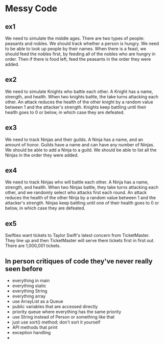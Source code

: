 # Messy Code

## ex1

We need to simulate the middle ages. There are two types of people: peasants and nobles. We should track whether a person is hungry. We need to be able to look up people by their names. When there is a feast, we should feed the nobles first, by feeding all of the nobles who are hungry in order. Then if there is food left, feed the peasants in the order they were added.


## ex2

We need to simulate Knights who battle each other. A Knight has a name, strength, and health. When two knights battle, the take turns attacking each other. An attack reduces the health of the other knight by a random value between 1 and the attacker's strength. Knights keep battling until their health goes to 0 or below, in which case they are defeated.

## ex3

We need to track Ninjas and their guilds. A Ninja has a name, and an amount of honor. Guilds have a name and can have any number of Ninjas. We should be able to add a Ninja to a guild. We should be able to list all the Ninjas in the order they were added.

## ex4

We need to track Ninjas who will battle each other. A Ninja has a name, strength, and health. When two Ninjas battle, they take turns attacking each other, and we randomly select who attacks first each round. An attack reduces the health of the other Ninja by a random value between 1 and the attacker's strength. Ninjas keep battling until one of their health goes to 0 or below, in which case they are defeated. 

## ex5

Swifties want tickets to Taylor Swift's latest concern from TicketMaster. They line up and then TicketMaster will serve them tickets first in first out. There are 1,000,001 tickets.

## In person critiques of code they've never really seen before

* everything in main
* everything static
* everything String
* everything array
* use ArrayList as a Queue
* public variables that are accessed directly
* priority queue where everything has the same priority
* use String instead of Person or something like that
* just use sort() method; don't sort it yourself
* API methods that print
* exception handling
* 
